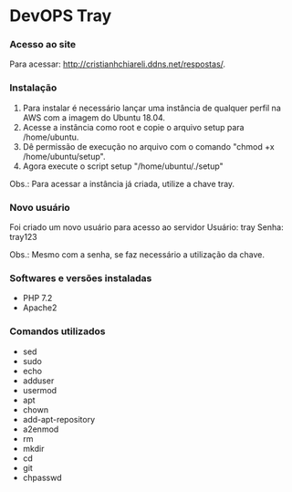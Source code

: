 # DevOPS Tray
### Acesso ao site
Para acessar: http://cristianhchiareli.ddns.net/respostas/.

### Instalação
1. Para instalar é necessário lançar uma instância de qualquer perfil na AWS com a imagem do Ubuntu 18.04.
2. Acesse a instância como root e copie o arquivo setup para /home/ubuntu.
3. Dê permissão de execução no arquivo com o comando "chmod +x /home/ubuntu/setup".
4. Agora execute o script setup "/home/ubuntu/./setup"

Obs.: Para acessar a instância já criada, utilize a chave tray.

### Novo usuário
Foi criado um novo usuário para acesso ao servidor
Usuário: tray
Senha: tray123

Obs.: Mesmo com a senha, se faz necessário a utilização da chave.

### Softwares e versões instaladas
- PHP 7.2
- Apache2

### Comandos utilizados
- sed
- sudo
- echo
- adduser
- usermod
- apt
- chown
- add-apt-repository
- a2enmod
- rm
- mkdir
- cd
- git
- chpasswd